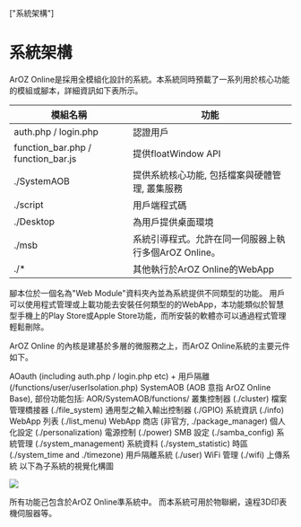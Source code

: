 ["系統架構"]
# 系統架構
ArOZ Online是採用全模組化設計的系統。本系統同時預載了一系列用於核心功能的模組或腳本，詳細資訊如下表所示。

<table class="ts table">
<thead>
<tr>
<th>模組名稱</th>
<th>功能</th>
</tr>
</thead>
<tbody>
<tr>
<td>auth.php / login.php</td>
<td>認證用戶</td>
</tr>
<tr>
<td>function_bar.php / function_bar.js</td>
<td>提供floatWindow API</td>
</tr>
<tr>
<td>./SystemAOB</td>
<td>提供系統核心功能, 包括檔案與硬體管理, 叢集服務</td>
</tr>
<tr>
<td>./script</td>
<td>用戶端程式碼</td>
</tr>
<tr>
<td>./Desktop</td>
<td>為用戶提供桌面環境</td>
</tr>
<tr>
<td>./msb</td>
<td>系統引導程式。允許在同一伺服器上執行多個ArOZ Online。</td>
</tr>
<tr>
<td>./*</td>
<td>其他執行於ArOZ Online的WebApp</td>
</tr>
</tbody>
</table>

腳本位於一個名為"Web Module"資料夾內並為系統提供不同類型的功能。 用戶可以使用程式管理或上載功能去安裝任何類型的的WebApp，本功能類似於智慧型手機上的Play Store或Apple Store功能，而所安裝的軟體亦可以通過程式管理輕鬆刪除。

ArOZ Online 的內核是建基於多層的微服務之上，而ArOZ Online系統的主要元件如下。

AOauth (including auth.php / login.php etc) + 用戶隔離 (/functions/user/userIsolation.php)
SystemAOB (AOB 意指 ArOZ Online Base), 部份功能包括: AOR/SystemAOB/functions/
叢集控制器 (./cluster)
檔案管理橋接器 (./file_system)
通用型之輸入輸出控制器 (./GPIO)
系統資訊 (./info)
WebApp 列表 (./list_menu)
WebApp 商店 (非官方, ./package_manager)
個人化設定 (./personalization)
電源控制 (./power)
SMB 設定 (./samba_config)
系統管理 (./system_management)
系統資料 (./system_statistic)
時區 (./system_time and ./timezone)
用戶隔離系統 (./user)
WiFi 管理 (./wifi)
上傳系統
以下為子系統的視覺化構圖

![](img/7/0.png)

所有功能己包含於ArOZ Online準系統中。 而本系統可用於物聯網，遠程3D印表機伺服器等。